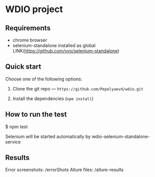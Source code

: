 WDIO project
====================


## Requirements

- chrome browser
- selenium-standalone installed as global LINK(https://github.com/vvo/selenium-standalone)

## Quick start

Choose one of the following options:

1. Clone the git repo — `https://github.com/Pepelyaevd/wdio.git`

2. Install the dependencies (`npm install`)

## How to run the test

$ npm test

Selenium will be started automatically by wdio-selenium-standalone-service

## Results

Error screenshots: /errorShots
Allure files: /allure-results